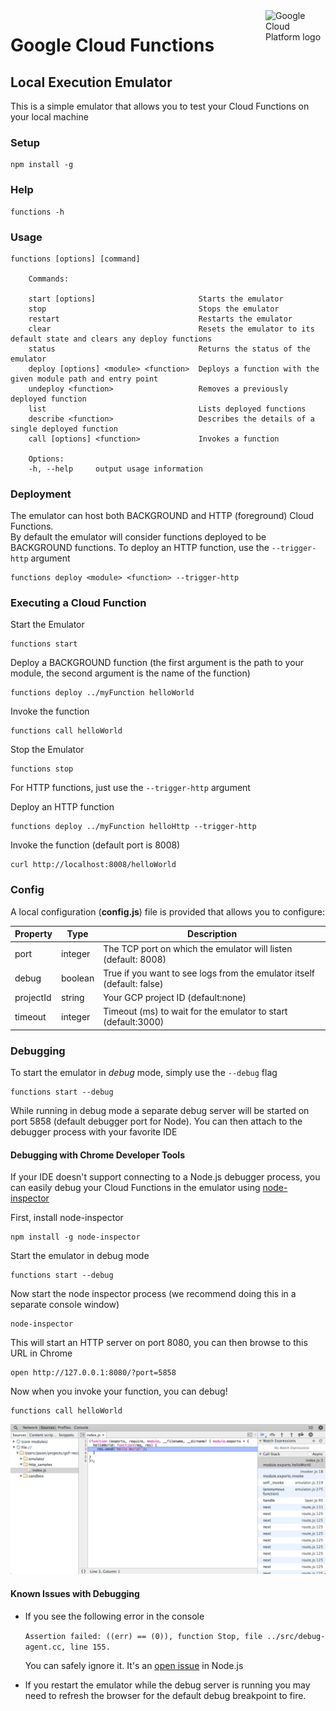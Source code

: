 <img src="https://avatars2.githubusercontent.com/u/2810941?v=3&s=96" alt="Google Cloud Platform logo" title="Google Cloud Platform" align="right" height="96" width="96"/>

# Google Cloud Functions
## Local Execution Emulator

This is a simple emulator that allows you to test your Cloud Functions on your local machine

### Setup

    npm install -g

### Help

    functions -h

### Usage

    functions [options] [command]

        Commands:

        start [options]                       Starts the emulator
        stop                                  Stops the emulator
        restart                               Restarts the emulator
        clear                                 Resets the emulator to its default state and clears any deploy functions
        status                                Returns the status of the emulator
        deploy [options] <module> <function>  Deploys a function with the given module path and entry point
        undeploy <function>                   Removes a previously deployed function
        list                                  Lists deployed functions
        describe <function>                   Describes the details of a single deployed function
        call [options] <function>             Invokes a function

        Options:
        -h, --help     output usage information

### Deployment

The emulator can host both BACKGROUND and HTTP (foreground) Cloud Functions.  
By default the emulator will consider functions deployed to be BACKGROUND functions. 
To deploy an HTTP function, use the `--trigger-http` argument

    functions deploy <module> <function> --trigger-http

### Executing a Cloud Function

Start the Emulator

    functions start    

Deploy a BACKGROUND function  (the first argument is the path to your module, the second argument is the name of the function)

    functions deploy ../myFunction helloWorld

Invoke the function

    functions call helloWorld

Stop the Emulator

    functions stop     

For HTTP functions, just use the `--trigger-http` argument

Deploy an HTTP function

    functions deploy ../myFunction helloHttp --trigger-http  

Invoke the function (default port is 8008)

    curl http://localhost:8008/helloWorld    

### Config

A local configuration (**config.js**) file is provided that allows you to configure:

| Property | Type | Description |
|-------|---|----------|
| port | integer | The TCP port on which the emulator will listen (default: 8008) | 
| debug | boolean | True if you want to see logs from the emulator itself (default: false) |
| projectId | string | Your GCP project ID (default:none) |
| timeout | integer | Timeout (ms) to wait for the emulator to start (default:3000) |

### Debugging

To start the emulator in *debug* mode, simply use the `--debug` flag

    functions start --debug

While running in debug mode a separate debug server will be started on port 5858 
(default debugger port for Node).  You can then attach to the debugger process 
with your favorite IDE

#### Debugging with Chrome Developer Tools

If your IDE doesn't support connecting to a Node.js debugger process, you can 
easily debug your Cloud Functions in the emulator using [node-inspector](https://github.com/node-inspector/node-inspector)

First, install node-inspector

    npm install -g node-inspector

Start the emulator in debug mode

    functions start --debug

Now start the node inspector process (we recommend doing this in a separate console window)

    node-inspector

This will start an HTTP server on port 8080, you can then browse to this URL in Chrome

    open http://127.0.0.1:8080/?port=5858

Now when you invoke your function, you can debug!

    functions call helloWorld


![Debugging with Chrome Developer Tools](img/debugging.png "Debugging with Chrome Developer Tools")    

#### Known Issues with Debugging

 - If you see the following error in the console

    `Assertion failed: ((err) == (0)), function Stop, file ../src/debug-agent.cc, line 155.`

    You can safely ignore it.  It's an [open issue](https://github.com/nodejs/node/issues/781) in Node.js

 - If you restart the emulator while the debug server is running you may need to refresh the browser for
   the default debug breakpoint to fire.



